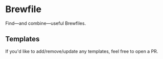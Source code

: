 # Brewfile

Find—and combine—useful Brewfiles.

## Templates

If you'd like to add/remove/update any templates, feel free to open a PR.
